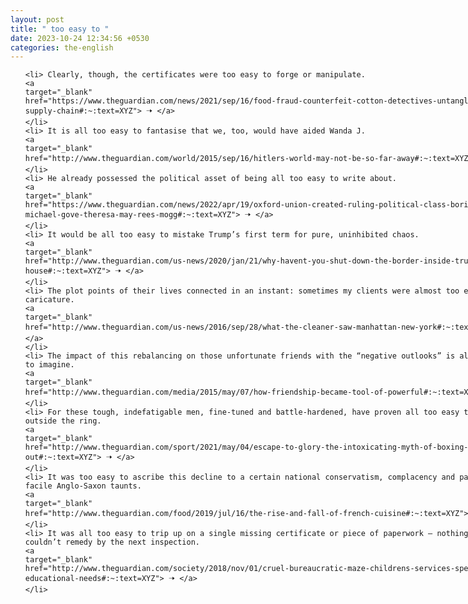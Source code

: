 ```yaml
---
layout: post
title: " too easy to "
date: 2023-10-24 12:34:56 +0530
categories: the-english
---
```

<style>
    ol {
        width: 800px;
        margin: 0 auto;
    }
ol li {
    font-size: 18px;
    line-height: 1.5;
    padding-bottom: 8px;
}
</style>
<ol>

    <li> Clearly, though, the certificates were too easy to forge or manipulate.
    <a 
    target="_blank" 
    href="https://www.theguardian.com/news/2021/sep/16/food-fraud-counterfeit-cotton-detectives-untangling-global-supply-chain#:~:text=XYZ"> 🠢 </a>
    </li>
    <li> It is all too easy to fantasise that we, too, would have aided Wanda J.
    <a 
    target="_blank" 
    href="http://www.theguardian.com/world/2015/sep/16/hitlers-world-may-not-be-so-far-away#:~:text=XYZ"> 🠢 </a>
    </li>
    <li> He already possessed the political asset of being all too easy to write about.
    <a 
    target="_blank" 
    href="https://www.theguardian.com/news/2022/apr/19/oxford-union-created-ruling-political-class-boris-johnson-michael-gove-theresa-may-rees-mogg#:~:text=XYZ"> 🠢 </a>
    </li>
    <li> It would be all too easy to mistake Trump’s first term for pure, uninhibited chaos.
    <a 
    target="_blank" 
    href="http://www.theguardian.com/us-news/2020/jan/21/why-havent-you-shut-down-the-border-inside-trumps-white-house#:~:text=XYZ"> 🠢 </a>
    </li>
    <li> The plot points of their lives connected in an instant: sometimes my clients were almost too easy to caricature.
    <a 
    target="_blank" 
    href="http://www.theguardian.com/us-news/2016/sep/28/what-the-cleaner-saw-manhattan-new-york#:~:text=XYZ"> 🠢 </a>
    </li>
    <li> The impact of this rebalancing on those unfortunate friends with the “negative outlooks” is all too easy to imagine.
    <a 
    target="_blank" 
    href="http://www.theguardian.com/media/2015/may/07/how-friendship-became-tool-of-powerful#:~:text=XYZ"> 🠢 </a>
    </li>
    <li> For these tough, indefatigable men, fine-tuned and battle-hardened, have proven all too easy to exploit outside the ring.
    <a 
    target="_blank" 
    href="http://www.theguardian.com/sport/2021/may/04/escape-to-glory-the-intoxicating-myth-of-boxing-as-a-way-out#:~:text=XYZ"> 🠢 </a>
    </li>
    <li> It was too easy to ascribe this decline to a certain national conservatism, complacency and parochialism – facile Anglo-Saxon taunts.
    <a 
    target="_blank" 
    href="http://www.theguardian.com/food/2019/jul/16/the-rise-and-fall-of-french-cuisine#:~:text=XYZ"> 🠢 </a>
    </li>
    <li> It was all too easy to trip up on a single missing certificate or piece of paperwork – nothing they couldn’t remedy by the next inspection.
    <a 
    target="_blank" 
    href="http://www.theguardian.com/society/2018/nov/01/cruel-bureaucratic-maze-childrens-services-special-educational-needs#:~:text=XYZ"> 🠢 </a>
    </li>